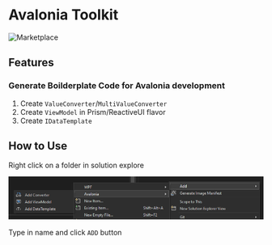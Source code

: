# Avalonia Toolkit

![Marketplace](https://img.shields.io/visual-studio-marketplace/i/rabbitism.AvaloniaToolkit?label=Marketplace&logo=visual%20studio&style=flat-square)

## Features

### Generate Boilderplate Code for Avalonia development

1. Create `ValueConverter`/`MultiValueConverter`
2. Create `ViewModel` in Prism/ReactiveUI flavor
3. Create `IDataTemplate`

## How to Use

Right click on a folder in solution explore

![screenshot](./doc/screenshot.png)

Type in name and click `ADD` button


